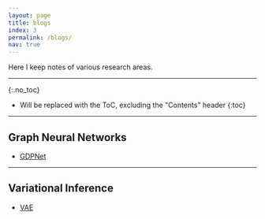 ```yaml
---
layout: page
title: blogs
index: 3
permalink: /blogs/
nav: true
---
```


Here I keep notes of various research areas.

***

{:.no_toc}

* Will be replaced with the ToC, excluding the "Contents" header
{:toc}


***


## Graph Neural Networks

* [GDPNet](https://ivenwang.com/2021/02/04/gdpnet/)



***

## Variational Inference

* [VAE](https://ivenwang.com/2021/01/03/cgcn/)


